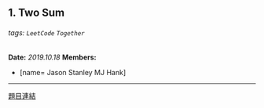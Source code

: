 ## 1. Two Sum

###### tags: `LeetCode` `Together`

**Date:** *2019.10.18*
**Members:**
- [name= Jason Stanley MJ Hank]

---

[題目連結](https://leetcode.com/problems/two-sum/)